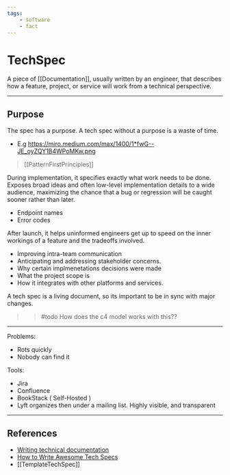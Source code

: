 ```yaml
---
tags:
    - software
    - fact
---
```

# TechSpec

A piece of [[Documentation]], usually written by an engineer, that describes how a feature, project, or service will work from a technical perspective.

___

## Purpose

The spec has a purpose. A tech spec without a purpose is a waste of time.

* E.g <https://miro.medium.com/max/1400/1*fwG--JE_oyZQY1B4WPoMKw.png>

> [[PatternFirstPrinciples]]

During implementation, it specifies exactly what work needs to be done. Exposes broad ideas and often low-level implementation details to a wide audience, maximizing the chance that a bug or regression will be caught sooner rather than later.

* Endpoint names
* Error codes

After launch, it helps uninformed engineers get up to speed on the inner workings of a feature and the tradeoffs involved.

* Improving intra-team communication
* Anticipating and addressing stakeholder concerns.
* Why certain implmenetations decisions were made
* What the project scope is
* How it integrates with other platforms and services.

A tech spec is a living document, so its important to be in sync with major changes.

>> #todo How does the c4 model works with this??

___

Problems:

* Rots quickly
* Nobody can find it

Tools:

* Jira
* Confluence
* BookStack ( Self-Hosted )
* Lyft organizes then under a mailing list. Highly visible, and transparent

___

## References

* [Writing technical documentation](https://www.youtube.com/watch?v=a4L9GhldTHo)
* [How to Write Awesome Tech Specs](https://eng.lyft.com/awesome-tech-specs-86eea8e45bb9)
* [[TemplateTechSpec]]
